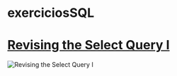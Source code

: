 # exerciciosSQL

# [Revising the Select Query I](https://github.com/leodelmiro/exerciciosSQL/blob/master/RevisingtheSelectQueryI.sql)

![Revising the Select Query I](https://i.imgur.com/e9qvcSA.png)
